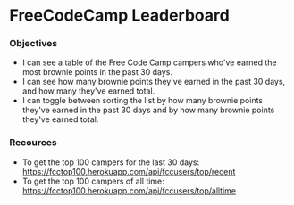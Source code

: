 # FreeCodeCamp Leaderboard

### Objectives
* I can see a table of the Free Code Camp campers who've earned the most brownie points in the past 30 days.
* I can see how many brownie points they've earned in the past 30 days, and how many they've earned total.
* I can toggle between sorting the list by how many brownie points they've earned in the past 30 days and by how many brownie points they've earned total.

### Recources
 * To get the top 100 campers for the last 30 days: https://fcctop100.herokuapp.com/api/fccusers/top/recent
 * To get the top 100 campers of all time: https://fcctop100.herokuapp.com/api/fccusers/top/alltime
